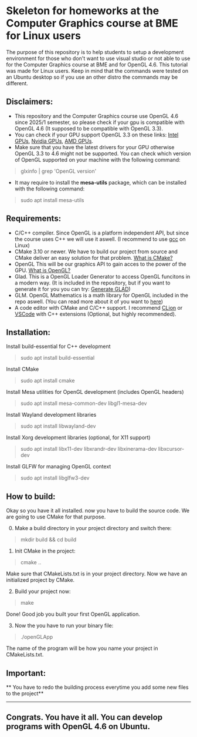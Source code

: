 # Skeleton for homeworks at the Computer Graphics course at BME for Linux users

The purpose of this repository is to help students to setup a development environment for those who don't want to use visual studio or not able to use for the Computer Graphics course at BME and for OpenGL 4.6. This tutorial was made for Linux users. Keep in mind that the commands were tested on an Ubuntu desktop so if you use an other distro the commands may be different.

## Disclaimers:
- This repository and the Computer Graphics course use OpenGL 4.6 since 2025/1 semester, so please check if your gpu is compatible with OpenGL 4.6 (It supposed to be compatible with OpenGL 3.3).
- You can check if your GPU support OpenGL 3.3 on these links: [Intel GPUs](https://www.intel.com/content/www/us/en/support/articles/000005524/graphics.html#primary-content), [Nvidia GPUs](https://en.wikipedia.org/wiki/List_of_Nvidia_graphics_processing_units), [AMD GPUs](https://en.wikipedia.org/wiki/List_of_AMD_graphics_processing_units).
- Make sure that you have the latest drivers for your GPU otherwise OpenGL 3.3 to 4.6 might not be supported. You can check which version of OpenGL supported on your machine with the following command:
 
> glxinfo | grep 'OpenGL version'

- It may require to install the **mesa-utils** package, which can be installed with the following command:

> sudo apt install mesa-utils

## Requirements:

- C/C++ compiler. Since OpenGL is a platform independent API, but since the course uses C++ we will use it aswell. (I recommend to use [gcc](https://gcc.gnu.org/) on Linux)
- CMake 3.10 or newer. We have to build our project from source and CMake deliver an easy solution for that problem. [What is CMake?](https://cmake.org/about/)
- OpenGL This will be our graphics API to gain acces to the power of the GPU. [What is OpenGL?](https://www.khronos.org/api/index_2016/opengl)
- Glad. This is a OpenGL Loader Generator to access OpenGL funcitons in a modern way. (It is included in the repository, but if you want to generate it for you you can try: [Generate GLAD](https://glad.dav0d.de/))
- GLM. OpenGL Mathematics is a math library for OpenGL included in the repo aswell. (You can read more about it of you want to [here](https://github.com/g-truc/glm))
- A code editor with CMake and C/C++ support. I recommend [CLion](https://www.jetbrains.com/clion/) or [VSCode](https://code.visualstudio.com/download) with C++ extensions (Optional, but highly recommended).

## Installation:

Install build-essential for C++ development

>sudo apt install build-essential

Install CMake

> sudo apt install cmake 

Install Mesa utilities for OpenGL development (includes OpenGL headers)

> sudo apt install mesa-common-dev libgl1-mesa-dev

Install Wayland development libraries

> sudo apt install libwayland-dev

Install Xorg development libraries (optional, for X11 support)

> sudo apt install libx11-dev libxrandr-dev libxinerama-dev libxcursor-dev

Install GLFW for managing OpenGL context

> sudo apt install libglfw3-dev

## How to build:

Okay so you have it all installed. now you have to build the source code. We are going to use CMake for that purpose. 

0. Make a build directory in your project directory and switch there:

>
> mkdir build && cd build
>

1. Init CMake in the project:

>
> cmake ..
>

Make sure that CMakeLists.txt is in your project directory.
Now we have an initialized project by CMake. 

2. Build your project now:

>
> make
>

Done! Good job you built your first OpenGL application. 

3. Now the you have to run your binary file:

>
> ./openGLApp
>

The name of the program will be how you name your project in CMakeLists.txt.

## Important:

** You have to redo the building process everytime you add some new files to the project**

---

## Congrats. You have it all. You can develop programs with OpenGL 4.6 on Ubuntu. 

